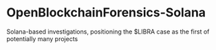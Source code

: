 # OpenBlockchainForensics-Solana
 Solana-based investigations, positioning the $LIBRA case as the first of potentially many projects
